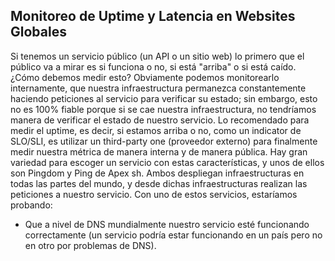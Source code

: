<h2 align="left"> Monitoreo de Uptime y Latencia en Websites Globales </h2>

<p align="left"> Si tenemos un servicio público (un API o un sitio web) lo primero que el público va a mirar es si funciona o no, si está "arriba" o si está caído. ¿Cómo debemos medir esto? Obviamente podemos monitorearlo internamente, que nuestra infraestructura permanezca constantemente haciendo peticiones al servicio para verificar su estado; sin embargo, esto no es 100% fiable porque si se cae nuestra infraestructura, no tendríamos manera de verificar el estado de nuestro servicio. Lo recomendado para medir el uptime, es decir, si estamos arriba o no, como un indicator de SLO/SLI, es utilizar un third-party one (proveedor externo) para finalmente medir nuestra métrica de manera interna y de manera pública. Hay gran variedad para escoger un servicio con estas características, y unos de ellos son Pingdom y Ping de Apex sh. Ambos despliegan infraestructuras en todas las partes del mundo, y desde dichas infraestructuras realizan las peticiones a nuestro servicio. Con uno de estos servicios, estaríamos probando:

* Que a nivel de DNS mundialmente nuestro servicio esté funcionando correctamente (un servicio podría estar funcionando en un país pero no en otro por problemas de DNS).

 </p>